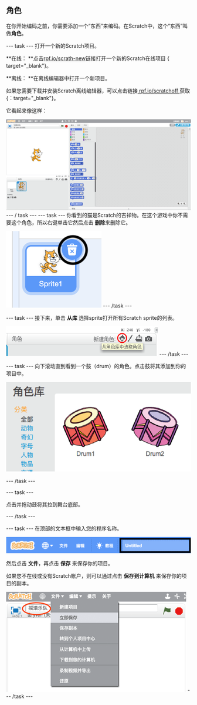 ## 角色

在你开始编码之前，你需要添加一个“东西”来编码。在Scratch中，这个“东西”叫做**角色**。

\--- task \--- 打开一个新的Scratch项目。

**在线： **点击[rpf.io/scrath-new](http://rpf.io/scratch-new)链接打开一个新的Scratch在线项目 { target="_blank"}。

**离线： **在离线编辑器中打开一个新项目。

如果您需要下载并安装Scratch离线编辑器，可以点击链接[ rpf.io/scratchoff ](http://rpf.io/scratchoff)获取 {：target="_blank"}。

它看起来像这样：

![截屏](images/band-scratch.png) \--- / task \--- \--- task \--- 你看到的猫是Scratch的吉祥物。在这个游戏中你不需要这个角色，所以右键单击它然后点击 **删除**来删除它。

![截图](images/band-delete-annotated.png) \--- /task \---

\--- task \--- 接下来，单击 **从库** 选择sprite打开所有Scratch sprite的列表。

![截屏](images/band-sprite-library.png) \--- /task \---

\--- task \--- 向下滚动直到看到一个鼓（drum）的角色。点击鼓将其添加到你的项目中。

![截屏](images/band-sprite-drum.png)

\--- /task \---

\--- task \---

点击并拖动鼓将其拉到舞台底部。

\--- /task \---

\--- task \--- 在顶部的文本框中输入您的程序名称。

![名称](images/band-name-annotated.png)

然后点击 **文件**，再点击 **保存** 来保存你的项目。

如果您不在线或没有Scratch帐户，则可以通过点击 **保存到计算机** 来保存你的项目的副本。

![截图](images/band-save.png) \--- /task \---